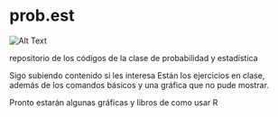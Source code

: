 # prob.est
![Alt Text](https://media.giphy.com/media/VbAFrrDVGAvZu/giphy.gif)


repositorio de los códigos de la clase de probabilidad y estadística

Sigo subiendo contenido si les interesa
Están los ejercicios en clase, además de los comandos básicos y una gráfica que no pude mostrar.

Pronto estarán algunas gráficas y libros de como usar R
